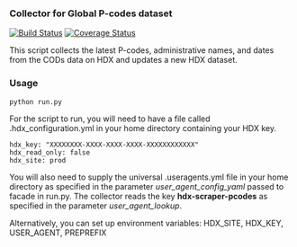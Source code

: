 ### Collector for Global P-codes dataset
[![Build Status](https://github.com/OCHA-DAP/hdx-scraper-pcodes/actions/workflows/run-python-tests.yml/badge.svg)](https://github.com/OCHA-DAP/hdx-scraper-pcodes/actions/workflows/run-python-tests.yml) [![Coverage Status](https://coveralls.io/repos/github/OCHA-DAP/hdx-scraper-pcodes/badge.svg?branch=main)](https://coveralls.io/github/OCHA-DAP/hdx-scraper-pcodes?branch=main)

This script collects the latest P-codes, administrative names, and dates from the CODs data on HDX and updates a new HDX dataset.

### Usage

    python run.py

For the script to run, you will need to have a file called .hdx_configuration.yml in your home directory containing your HDX key.

    hdx_key: "XXXXXXXX-XXXX-XXXX-XXXX-XXXXXXXXXXXX"
    hdx_read_only: false
    hdx_site: prod
    
 You will also need to supply the universal .useragents.yml file in your home directory as specified in the parameter *user_agent_config_yaml* passed to facade in run.py. The collector reads the key **hdx-scraper-pcodes** as specified in the parameter *user_agent_lookup*.
 
 Alternatively, you can set up environment variables: HDX_SITE, HDX_KEY, USER_AGENT, PREPREFIX
